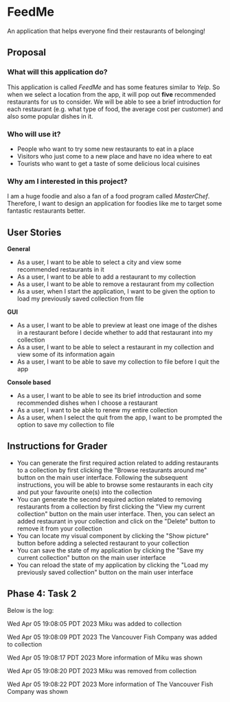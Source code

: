 # FeedMe
An application that helps everyone find their restaurants of belonging!

## Proposal
### What will this application do?
This application is called *FeedMe* and has some features similar to *Yelp*. So when we select a location from the 
app, it will pop out **five** recommended restaurants for us to consider. We will be able to see a brief introduction 
for each restaurant (e.g. what type of food, the average cost per customer) and also some popular dishes in it.

### Who will use it?
- People who want to try some new restaurants to eat in a place
- Visitors who just come to a new place and have no idea where to eat
- Tourists who want to get a taste of some delicious local cuisines

### Why am I interested in this project?
I am a huge foodie and also a fan of a food program called _MasterChef_. Therefore, I want to design an application 
for foodies like me to target some fantastic restaurants better.


## User Stories
__General__
- As a user, I want to be able to select a city and view some recommended restaurants in it
- As a user, I want to be able to add a restaurant to my collection
- As a user, I want to be able to remove a restaurant from my collection
- As a user, when I start the application, I want to be given the option to load my previously saved collection from file

__GUI__
- As a user, I want to be able to preview at least one image of the dishes in a restaurant before I decide whether to add that restaurant into my collection
- As a user, I want to be able to select a restaurant in my collection and view some of its information again
- As a user, I want to be able to save my collection to file before I quit the app

__Console based__
- As a user, I want to be able to see its brief introduction and some recommended dishes when I choose a restaurant
- As a user, I want to be able to renew my entire collection
- As a user, when I select the quit from the app, I want to be prompted the option to save my collection to file


## Instructions for Grader

- You can generate the first required action related to adding restaurants to a collection by first clicking the "Browse restaurants around me" button on the main user interface. Following the subsequent instructions, you will be able to browse some restaurants in each city and put your favourite one(s) into the collection   
- You can generate the second required action related to removing restaurants from a collection by first clicking the "View my current collection" button on the main user interface. Then, you can select an added restaurant in your collection and click on the "Delete" button to remove it from your collection
- You can locate my visual component by clicking the "Show picture" button before adding a selected restaurant to your collection
- You can save the state of my application by clicking the "Save my current collection" button on the main user interface
- You can reload the state of my application by clicking the "Load my previously saved collection" button on the main user interface


## Phase 4: Task 2
Below is the log:

Wed Apr 05 19:08:05 PDT 2023
Miku was added to collection

Wed Apr 05 19:08:09 PDT 2023
The Vancouver Fish Company was added to collection

Wed Apr 05 19:08:17 PDT 2023
More information of Miku was shown

Wed Apr 05 19:08:20 PDT 2023
Miku was removed from collection

Wed Apr 05 19:08:22 PDT 2023
More information of The Vancouver Fish Company was shown





